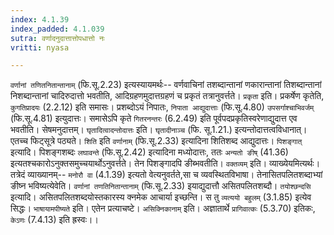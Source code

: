 ```yaml
---
index: 4.1.39
index_padded: 4.1.039
sutra: वर्णादनुदात्तात्तोपधात्तो नः
vritti: nyasa

---
```

`वर्णानां तणितनितान्तानाम्` (फि.सू.2.23) इत्यस्यायमर्थः-- वर्णवाचिनां तशब्दान्तानां णकारान्तानां तिशब्दान्तानां निशब्दान्तानां चादिरुदात्तो भवतीति, आदिग्रहणमुदात्तग्रहणं च प्रकृतं तत्रानुवर्त्तते।
`प्रकृता` इति। प्रकर्षेण कृतेति, `कुगतिप्रादयः` (2.2.12) इति समासः। प्रशब्दोऽयं निपातः, `निपाता आद्युदात्ताः` (फि.सू.4.80) `उपसर्गाश्चाभिवर्जम्` (फि.सू.4.81) इत्युदात्तः। समासेऽपि कृते `गितरनन्तरः` (6.2.49) इति पूर्वपदप्रकृतिस्वरेणाद्युदात्त एव भवतीति। सेषमनुदात्तम्। `घृतादित्वादन्तोदात्तः` इति। `घृतादीनाञ्च` (फि. सू.1.21.) इत्यन्तोदात्तत्वविधानात्। एतच्च फिट्सूत्रे पठ्यते। `शिति` इति `वर्णानाम्` (फि.सू.2.33) इत्यादिना शितिशब्द आद्युदात्तः।
`पिशङ्गात्` इत्यादि। पिशङ्गशब्दः `लघावन्ते` (फि.सू.2.42) इत्यादिना मध्योदात्तः, ततः `अन्यतो ङीष्` (41.36) इत्यतश्चकारोऽनुक्तसमुच्चयार्थोऽनुवर्त्तते। तेन पिशङ्गादपि ङीब्भवतीति। `वक्तव्यम्` इति। व्याख्येयमित्यर्थः। तत्रेदं व्याख्यानम्-- `मनोरौ वा` (4.1.39) इत्यतो वेत्यनुवर्तते,सा च व्यवस्थितविभाषा। तेनासितपलितशब्दाभ्यां ङीष्न भविष्यत्येवेति। `वर्णानां तणतिनितान्तानाम्` (फि.सू.2.33) इयाद्युदात्तौ असितपलितशब्दौ।
`तयोश्छन्दसि` इत्यादि। असितपलितशब्दयोस्तकारस्य क्नमेक आचार्या इच्छन्ति। स तु `व्यत्ययो बहुलम्` (3.1.85) इत्येव सिद्धः। `भाषायामपीष्यते` इति। एतेन प्रत्याचष्टे। `असिक्निकानाम्` इति। अज्ञातार्थे `प्रागिवात्कः` (5.3.70) इतिकः, `केऽणः` (7.4.13) इति ह्रस्वः।।